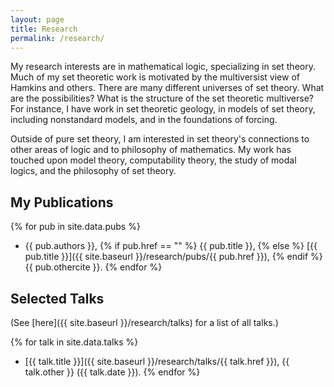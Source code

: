 ```yaml
---
layout: page
title: Research
permalink: /research/
---
```


My research interests are in mathematical logic, specializing in set theory. Much of my set theoretic work is motivated by the multiversist view of Hamkins and others. There are many different universes of set theory. What are the possibilities? What is the structure of the set theoretic multiverse? For instance, I have work in set theoretic geology, in models of set theory, including nonstandard models, and in the foundations of forcing.

Outside of pure set theory, I am interested in set theory's connections to other areas of logic and to philosophy of mathematics. My work has touched upon model theory, computability theory, the study of modal logics, and the philosophy of set theory.


My Publications
----

{% for pub in site.data.pubs %}
* {{ pub.authors }}, {% if pub.href == "" %} {{ pub.title }}, {% else %} [{{ pub.title }}]({{ site.baseurl }}/research/pubs/{{ pub.href }}), {% endif %} {{ pub.othercite }}.
{% endfor %}

Selected Talks
----

(See [here]({{ site.baseurl }}/research/talks) for a list of all talks.)

{% for talk in site.data.talks %}
* [{{ talk.title }}]({{ site.baseurl }}/research/talks/{{ talk.href }}), {{ talk.other }} ({{ talk.date }}).
{% endfor %}

